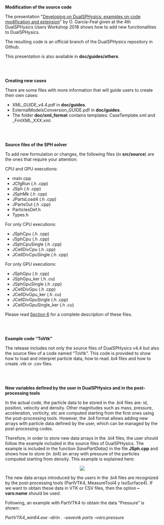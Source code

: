 **Modification of the source code**

The presentation "[Developing on DualSPHysics: examples on code modification and extension](https://dual.sphysics.org/4thusersworkshop/data/_uploaded/Developing%20on%20DualSPHysics.pdf)" by O. García-Feal
given at the 4th DualSPHysics Users Workshop 2018 shows how to add new functionalities to DualSPHysics. 

The resulting code is an official branch of the DualSPHysics repository in Github.
 
This presentation is also available in **doc/guides/others**.

<br>
<br>

**Creating new cases**

There are some files with more information that will guide users to create their own cases:
* XML_GUIDE_v4.4.pdf in **doc/guides**. 
* ExternalModelsConversion_GUIDE.pdf in **doc/guides**. 
* The folder **doc/xml_format** contains templates: CaseTemplate.xml and _FmtXML_XXX.xml.

<br>
<br>

**Source files of the SPH solver**

To add new formulation or changes, the following files (in **src/source**) are the ones that require your attention:

CPU and GPU executions: 	
* main.cpp
* JCfgRun (.h .cpp)
* JSph (.h .cpp)
* JSphMk (.h .cpp)
* JPartsLoad4 (.h .cpp)
* JPartsOut (.h .cpp)     
* ParticlesDef.h
* Types.h

For only CPU executions: 	
* JSphCpu (.h .cpp)
* JSphCpu (.h .cpp)
* JSphCpuSingle (.h .cpp)
* JCellDivCpu (.h .cpp)
* JCellDivCpuSingle (.h .cpp)

For only GPU executions: 	
* JSphGpu (.h .cpp)
* JSphGpu_ker (.h .cu)
* JSphGpuSingle (.h .cpp)
* JCellDivGpu (.h .cpp)
* JCellDivGpu_ker (.h .cu)
* JCellDivGpuSingle (.h .cpp)
* JCellDivGpuSingle_ker (.h .cu)

Please read [Section 6](https://github.com/DualSPHysics/DualSPHysics/wiki/DualSPHysics-open-source-code) for a complete description of these files.

<br>
<br>

**Example code “ToVtk”**

The release includes not only the source files of DualSPHysics v4.4 but also the source files of a code named “ToVtk”. This code is provided to show how to load and interpret particle data, how to read .bi4 files and how to create .vtk or .csv files.

<br>
<br>

**New variables defined by the user in DualSPHysics and in the post-processing tools**

In the actual code, the particle data to be stored in the .bi4 files are: id, position, velocity and density. Other magnitudes such as mass, pressure, acceleration, vorticity, etc are computed starting from the first ones using the post-processing tools. However, the .bi4 format allows adding new arrays with particle data defined by the user, which can be managed by the post-processing codes.

Therefore, in order to store new data arrays in the .bi4 files, the user should follow the example included in the source files of DualSPHysics. The example is included in the function _SavePartData()_ in the file **JSph.cpp** and shows how to store (in .bi4) an array with pressure of the particles computed starting from density. This example is explained here:

<p align="center">
<img src="https://imgur.com/xBXRP3M.png"/>
</p>

The new data arrays introduced by the users in the .bi4 files are recognized by the post-processing tools (PartVTK4, MeasureTool4 y IsoSurface4). If we want to obtain these data in VTK or CSV files, then the option **–vars:name** should be used.

Following, an example with PartVTK4 to obtain the data “Pressure” is shown:

_PartVTK4_win64.exe –dirin . -savevtk parts –vars:pressure_


